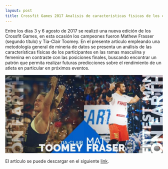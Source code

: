 ```yaml
---
layout: post
title: Crossfit Games 2017 Analisis de caracteristicas fisicas de los competidores
---
```


Entre los días 3 y 6 agosto de 2017 se realizó una nueva edición de los Crossfit Games, en esta ocasión los campeones fueron Mathew Frasser (segundo título) y Tia-Clair Toomey. En el presente artículo empleando una metodología general de minería de datos se presenta un análisis de las características físicas de los participantes en las ramas masculina y femenina en contraste con las posiciones finales, buscando encontrar un patrón que permita realizar futuras predicciones sobre el rendimiento de un atleta en particular en próximos eventos.

![Crossfit Games 2017](https://raw.githubusercontent.com/daniels13ca/daniels13ca.github.io/master/images/CF2017.jpg)

El artículo se puede descargar en el siguiente [link](https://github.com/daniels13ca/daniels13ca.github.io/blob/master/files/CrossfitGames.pdf).
